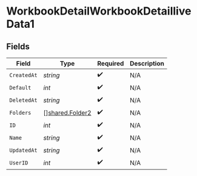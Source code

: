 # WorkbookDetailWorkbookDetailliveData1


## Fields

| Field                                              | Type                                               | Required                                           | Description                                        |
| -------------------------------------------------- | -------------------------------------------------- | -------------------------------------------------- | -------------------------------------------------- |
| `CreatedAt`                                        | *string*                                           | :heavy_check_mark:                                 | N/A                                                |
| `Default`                                          | *int*                                              | :heavy_check_mark:                                 | N/A                                                |
| `DeletedAt`                                        | *string*                                           | :heavy_check_mark:                                 | N/A                                                |
| `Folders`                                          | [][shared.Folder2](../../models/shared/folder2.md) | :heavy_check_mark:                                 | N/A                                                |
| `ID`                                               | *int*                                              | :heavy_check_mark:                                 | N/A                                                |
| `Name`                                             | *string*                                           | :heavy_check_mark:                                 | N/A                                                |
| `UpdatedAt`                                        | *string*                                           | :heavy_check_mark:                                 | N/A                                                |
| `UserID`                                           | *int*                                              | :heavy_check_mark:                                 | N/A                                                |